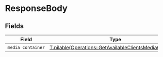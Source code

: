 # ResponseBody


## Fields

| Field                                                                                                                    | Type                                                                                                                     | Required                                                                                                                 | Description                                                                                                              |
| ------------------------------------------------------------------------------------------------------------------------ | ------------------------------------------------------------------------------------------------------------------------ | ------------------------------------------------------------------------------------------------------------------------ | ------------------------------------------------------------------------------------------------------------------------ |
| `media_container`                                                                                                        | [T.nilable(Operations::GetAvailableClientsMediaContainer)](../../models/operations/getavailableclientsmediacontainer.md) | :heavy_minus_sign:                                                                                                       | N/A                                                                                                                      |
